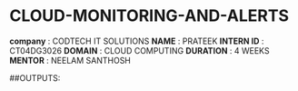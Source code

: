 # CLOUD-MONITORING-AND-ALERTS
**company** : CODTECH IT SOLUTIONS
**NAME** : PRATEEK
**INTERN ID** : CT04DG3026
**DOMAIN** : CLOUD COMPUTING
**DURATION** : 4 WEEKS
**MENTOR** : NEELAM SANTHOSH

##OUTPUTS:


